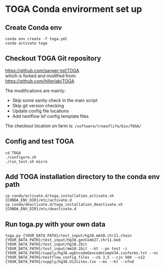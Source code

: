# TOGA Conda envirorment set up

## Create Conda env

```
conda env create -f toga.yml
conda activate toga
```

## Checkout TOGA Git repository

https://github.com/sanger-tol/TOGA  
which is forked and modified from:  
https://github.com/hillerlab/TOGA

The modifications are mainly:
* Skip some sanity check in the main script
* Skip git version checking
* Update config file locations
* Add nextflow lsf config template files

The checkout location on farm is:
`/software/treeoflife/bin/TOGA/`

## Config and test TOGA

```
cd TOGA
./configure.sh
./run_test.sh micro
```

## Add TOGA installation directory to the conda env path

```
cp conda/activate.d/toga_installation_activate.sh {CONDA_ENV_DIR}/etc/activate.d
cp conda/deactivate.d/toga_installation_deactivate.sh {CONDA_ENV_DIR}/etc/deactivate.d
```

## Run toga.py with your own data

```
toga.py {YOUR_DATA_PATH}/test_input/hg38.mm10.chr11.chain {YOUR_DATA_PATH}/test_input/hg38.genCode27.chr11.bed {YOUR_DATA_PATH}/test_input/hg38.2bit {YOUR_DATA_PATH}/test_input/mm10.2bit --kt --pn test -i {YOUR_DATA_PATH}/supply/hg38.wgEncodeGencodeCompV34.isoforms.txt --nc {YOUR_DATA_PATH}/nextflow_config_files --cb 3,5 --cjn 500 --u12 {YOUR_DATA_PATH}/supply/hg38.U12sites.tsv --ms --kt --nfnd
```
